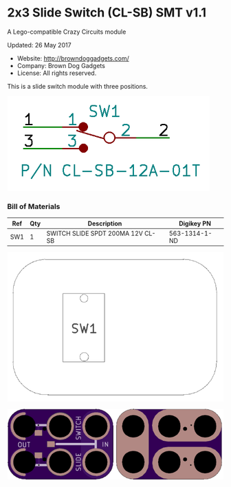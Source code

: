 <!--- start title --->
# 2x3 Slide Switch (CL-SB) SMT v1.1
A Lego-compatible Crazy Circuits module

Updated: 26 May 2017
- Website: http://browndoggadgets.com/
- Company: Brown Dog Gadgets
- License: All rights reserved.
<!--- end title --->

This is a slide switch module with three positions. 

![Schematic](schematic.png)

<!--- bom start --->
### Bill of Materials

|Ref|Qty|Description|Digikey PN|
|---|---|-----------|------|
|SW1|1|SWITCH SLIDE SPDT 200MA 12V CL-SB|563-1314-1-ND|


<!--- bom end --->
![Assembly Diagram](assembly.png)

![Gerber Preview](preview.png)

